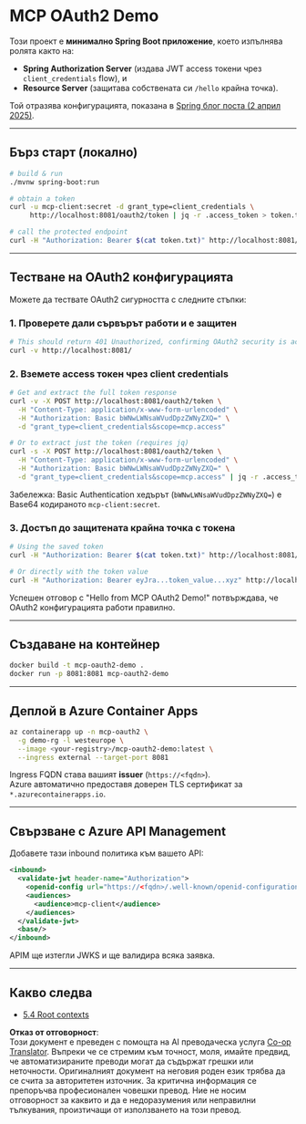 <!--
CO_OP_TRANSLATOR_METADATA:
{
  "original_hash": "0a7083e660ca0d85fd6a947514c61993",
  "translation_date": "2025-07-14T00:43:52+00:00",
  "source_file": "05-AdvancedTopics/mcp-oauth2-demo/README.md",
  "language_code": "bg"
}
-->
# MCP OAuth2 Demo

Този проект е **минимално Spring Boot приложение**, което изпълнява ролята както на:

* **Spring Authorization Server** (издава JWT access токени чрез `client_credentials` flow), и  
* **Resource Server** (защитава собствената си `/hello` крайна точка).

Той отразява конфигурацията, показана в [Spring блог поста (2 април 2025)](https://spring.io/blog/2025/04/02/mcp-server-oauth2).

---

## Бърз старт (локално)

```bash
# build & run
./mvnw spring-boot:run

# obtain a token
curl -u mcp-client:secret -d grant_type=client_credentials \
     http://localhost:8081/oauth2/token | jq -r .access_token > token.txt

# call the protected endpoint
curl -H "Authorization: Bearer $(cat token.txt)" http://localhost:8081/hello
```

---

## Тестване на OAuth2 конфигурацията

Можете да тествате OAuth2 сигурността с следните стъпки:

### 1. Проверете дали сървърът работи и е защитен

```bash
# This should return 401 Unauthorized, confirming OAuth2 security is active
curl -v http://localhost:8081/
```

### 2. Вземете access токен чрез client credentials

```bash
# Get and extract the full token response
curl -v -X POST http://localhost:8081/oauth2/token \
  -H "Content-Type: application/x-www-form-urlencoded" \
  -H "Authorization: Basic bWNwLWNsaWVudDpzZWNyZXQ=" \
  -d "grant_type=client_credentials&scope=mcp.access"

# Or to extract just the token (requires jq)
curl -s -X POST http://localhost:8081/oauth2/token \
  -H "Content-Type: application/x-www-form-urlencoded" \
  -H "Authorization: Basic bWNwLWNsaWVudDpzZWNyZXQ=" \
  -d "grant_type=client_credentials&scope=mcp.access" | jq -r .access_token > token.txt
```

Забележка: Basic Authentication хедърът (`bWNwLWNsaWVudDpzZWNyZXQ=`) е Base64 кодираното `mcp-client:secret`.

### 3. Достъп до защитената крайна точка с токена

```bash
# Using the saved token
curl -H "Authorization: Bearer $(cat token.txt)" http://localhost:8081/hello

# Or directly with the token value
curl -H "Authorization: Bearer eyJra...token_value...xyz" http://localhost:8081/hello
```

Успешен отговор с "Hello from MCP OAuth2 Demo!" потвърждава, че OAuth2 конфигурацията работи правилно.

---

## Създаване на контейнер

```bash
docker build -t mcp-oauth2-demo .
docker run -p 8081:8081 mcp-oauth2-demo
```

---

## Деплой в **Azure Container Apps**

```bash
az containerapp up -n mcp-oauth2 \
  -g demo-rg -l westeurope \
  --image <your-registry>/mcp-oauth2-demo:latest \
  --ingress external --target-port 8081
```

Ingress FQDN става вашият **issuer** (`https://<fqdn>`).  
Azure автоматично предоставя доверен TLS сертификат за `*.azurecontainerapps.io`.

---

## Свързване с **Azure API Management**

Добавете тази inbound политика към вашето API:

```xml
<inbound>
  <validate-jwt header-name="Authorization">
    <openid-config url="https://<fqdn>/.well-known/openid-configuration"/>
    <audiences>
      <audience>mcp-client</audience>
    </audiences>
  </validate-jwt>
  <base/>
</inbound>
```

APIM ще изтегли JWKS и ще валидира всяка заявка.

---

## Какво следва

- [5.4 Root contexts](../mcp-root-contexts/README.md)

**Отказ от отговорност**:  
Този документ е преведен с помощта на AI преводаческа услуга [Co-op Translator](https://github.com/Azure/co-op-translator). Въпреки че се стремим към точност, моля, имайте предвид, че автоматизираните преводи могат да съдържат грешки или неточности. Оригиналният документ на неговия роден език трябва да се счита за авторитетен източник. За критична информация се препоръчва професионален човешки превод. Ние не носим отговорност за каквито и да е недоразумения или неправилни тълкувания, произтичащи от използването на този превод.